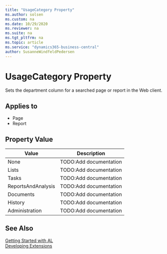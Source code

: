```yaml
---
title: "UsageCategory Property"
ms.author: solsen
ms.custom: na
ms.date: 10/29/2020
ms.reviewer: na
ms.suite: na
ms.tgt_pltfrm: na
ms.topic: article
ms.service: "dynamics365-business-central"
author: SusanneWindfeldPedersen
---
```

[//]: # (START>DO_NOT_EDIT)
[//]: # (IMPORTANT:Do not edit any of the content between here and the END>DO_NOT_EDIT.)
[//]: # (Any modifications should be made in the .xml files in the ModernDev repo.)
# UsageCategory Property
Sets the department column for a searched page or report in the Web client.

## Applies to
-   Page
-   Report

## Property Value

|Value|Description|
|-----------|---------------------------------------|
|None|TODO:Add documentation|
|Lists|TODO:Add documentation|
|Tasks|TODO:Add documentation|
|ReportsAndAnalysis|TODO:Add documentation|
|Documents|TODO:Add documentation|
|History|TODO:Add documentation|
|Administration|TODO:Add documentation|
[//]: # (IMPORTANT: END>DO_NOT_EDIT)
## See Also  
[Getting Started with AL](../devenv-get-started.md)  
[Developing Extensions](../devenv-dev-overview.md)  